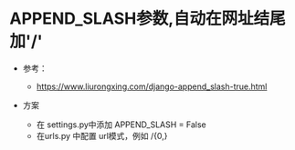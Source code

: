 # APPEND_SLASH参数,自动在网址结尾加'/'

- 参考：
    - https://www.liurongxing.com/django-append_slash-true.html

- 方案
    - 在 settings.py中添加 APPEND_SLASH = False
    - 在urls.py 中配置 url模式，例如  /{0,}